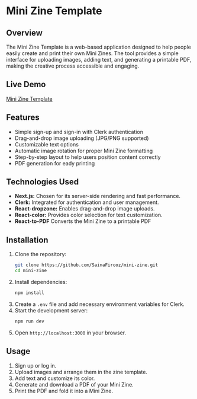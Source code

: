 # Mini Zine Template

## Overview

The Mini Zine Template is a web-based application designed to help people easily create and print their own Mini Zines. The tool provides a simple interface for uploading images, adding text, and generating a printable PDF, making the creative process accessible and engaging.

## Live Demo

[Mini Zine Template](https://mini-zine-template.vercel.app/)

## Features

- Simple sign-up and sign-in with Clerk authentication
- Drag-and-drop image uploading (JPG/PNG supported)
- Customizable text options
- Automatic image rotation for proper Mini Zine formatting
- Step-by-step layout to help users position content correctly
- PDF generation for eady printing

## Technologies Used

- **Next.js:** Chosen for its server-side rendering and fast performance.
- **Clerk:** Integrated for authentication and user management.
- **React-dropzone:** Enables drag-and-drop image uploads.
- **React-color:** Provides color selection for text customization.
- **React-to-PDF** Converts the Mini Zine to a printable PDF

## Installation

1. Clone the repository:
   ```sh
   git clone https://github.com/SainaFirooz/mini-zine.git
   cd mini-zine
   ```
2. Install dependencies:
   ```sh
   npm install
   ```
3. Create a `.env` file and add necessary environment variables for Clerk.
4. Start the development server:
   ```sh
   npm run dev
   ```
5. Open `http://localhost:3000` in your browser.

## Usage

1. Sign up or log in.
2. Upload images and arrange them in the zine template.
3. Add text and customize its color.
4. Generate and download a PDF of your Mini Zine.
5. Print the PDF and fold it into a Mini Zine.
